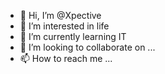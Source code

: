 - 👋 Hi, I’m @Xpective
- 👀 I’m interested in life
- 🌱 I’m currently learning IT
- 💞️ I’m looking to collaborate on ...
- 📫 How to reach me ...

<!---
Xpective/Xpective is a ✨ special ✨ repository because its `README.md` (this file) appears on your GitHub profile.
You can click the Preview link to take a look at your changes.
--->

